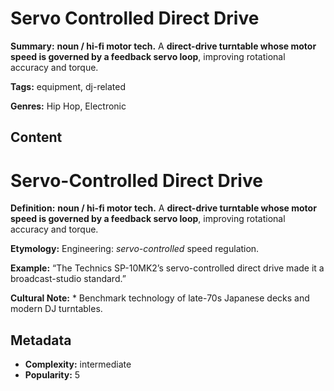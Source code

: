 # Servo Controlled Direct Drive

**Summary:** **noun / hi-fi motor tech.** A **direct-drive turntable whose motor speed is governed by a feedback servo loop**, improving rotational accuracy and torque.

**Tags:** equipment, dj-related

**Genres:** Hip Hop, Electronic

## Content

# Servo-Controlled Direct Drive

**Definition:** **noun / hi-fi motor tech.** A **direct-drive turntable whose motor speed is governed by a feedback servo loop**, improving rotational accuracy and torque.

**Etymology:** Engineering: *servo-controlled* speed regulation.

**Example:** “The Technics SP-10MK2’s servo-controlled direct drive made it a broadcast-studio standard.”

**Cultural Note:** * Benchmark technology of late-70s Japanese decks and modern DJ turntables.

## Metadata

- **Complexity:** intermediate
- **Popularity:** 5
